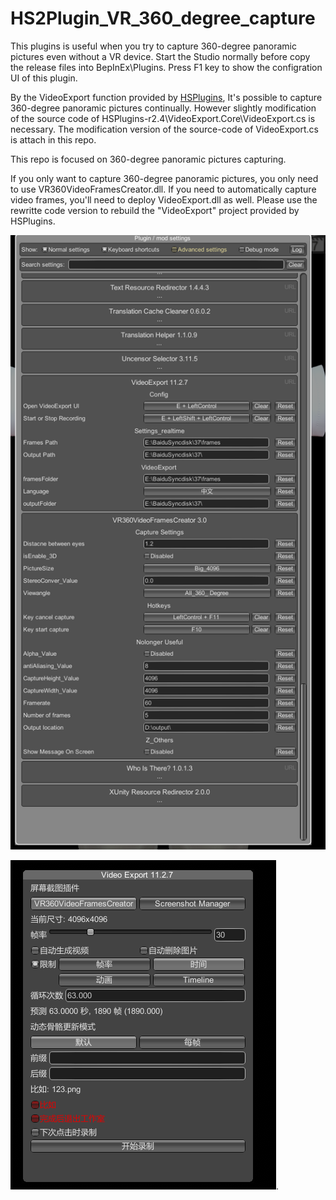 # HS2Plugin_VR_360_degree_capture

This plugins is useful when you try to capture 360-degree panoramic pictures even without a VR device.
Start the Studio normally before copy the release files into BepInEx\Plugins. Press F1 key to show the configration UI of this plugin.

By the VideoExport function provided by [HSPlugins](https://github.com/IllusionMods/HSPlugins), It's possible to capture 360-degree panoramic pictures continually. However slightly modification of the source code of HSPlugins-r2.4\VideoExport.Core\VideoExport.cs is necessary. The modification version of the source-code of VideoExport.cs is attach in this repo.

This repo is focused on 360-degree panoramic pictures capturing.


If you only want to capture 360-degree panoramic pictures, you only need to use VR360VideoFramesCreator.dll. 
If you need to automatically capture video frames, you'll need to deploy VideoExport.dll as well. 
Please use the rewritte code version to rebuild the "VideoExport" project provided by HSPlugins.

![snapshot1](Using_1.png)

![snapshot2](using_2.png).


